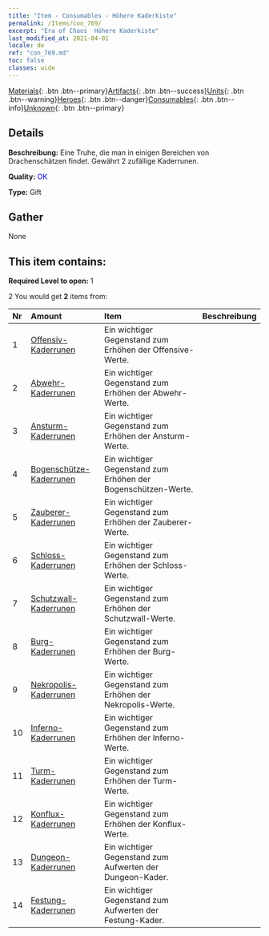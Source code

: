 ```yaml
---
title: "Item - Consumables - Höhere Kaderkiste"
permalink: /Items/con_769/
excerpt: "Era of Chaos  Höhere Kaderkiste"
last_modified_at: 2021-04-01
locale: de
ref: "con_769.md"
toc: false
classes: wide
---
```

 [Materials](/de/Items/){: .btn .btn--primary}[Artifacts](/de/Items/Artifacts/){: .btn .btn--success}[Units](/de/Items/Units/){: .btn .btn--warning}[Heroes](/de/Items/Heroes/){: .btn .btn--danger}[Consumables](/de/Items/Consumables/){: .btn .btn--info}[Unknown](/de/Items/Unknown/){: .btn .btn--primary}

## Details
 **Beschreibung:** Eine Truhe, die man in einigen Bereichen von Drachenschätzen findet. Gewährt 2 zufällige Kaderrunen.

 **Quality:** <span style="color: #0000CD">OK</span>

 **Type:** Gift

## Gather

  None

## This item contains:

 **Required Level to open:** 1

 2 You would get **2** items  from:

  | Nr | Amount |     Item    | Beschreibung |
  |:---|:-------|:------------|:-----------:|
  | 1 | [Offensiv-Kaderrunen](/de/Items/con_734/) | Ein wichtiger Gegenstand zum Erhöhen der Offensive-Werte. | 
  | 2 | [Abwehr-Kaderrunen](/de/Items/con_739/) | Ein wichtiger Gegenstand zum Erhöhen der Abwehr-Werte. | 
  | 3 | [Ansturm-Kaderrunen](/de/Items/con_741/) | Ein wichtiger Gegenstand zum Erhöhen der Ansturm-Werte. | 
  | 4 | [Bogenschütze-Kaderrunen](/de/Items/con_742/) | Ein wichtiger Gegenstand zum Erhöhen der Bogenschützen-Werte. | 
  | 5 | [Zauberer-Kaderrunen](/de/Items/con_746/) | Ein wichtiger Gegenstand zum Erhöhen der Zauberer-Werte. | 
  | 6 | [Schloss-Kaderrunen](/de/Items/con_752/) | Ein wichtiger Gegenstand zum Erhöhen der Schloss-Werte. | 
  | 7 | [Schutzwall- Kaderrunen](/de/Items/con_753/) | Ein wichtiger Gegenstand zum Erhöhen der Schutzwall-Werte. | 
  | 8 | [Burg-Kaderrunen](/de/Items/con_754/) | Ein wichtiger Gegenstand zum Erhöhen der Burg-Werte. | 
  | 9 | [Nekropolis-Kaderrunen](/de/Items/con_755/) | Ein wichtiger Gegenstand zum Erhöhen der Nekropolis-Werte. | 
  | 10 | [Inferno-Kaderrunen](/de/Items/con_777/) | Ein wichtiger Gegenstand zum Erhöhen der Inferno-Werte. | 
  | 11 | [Turm-Kaderrunen](/de/Items/con_785/) | Ein wichtiger Gegenstand zum Erhöhen der Turm-Werte. | 
  | 12 | [Konflux-Kaderrunen](/de/Items/con_791/) | Ein wichtiger Gegenstand zum Erhöhen der Konflux-Werte. | 
  | 13 | [Dungeon-Kaderrunen](/de/Items/con_792/) | Ein wichtiger Gegenstand zum Aufwerten der Dungeon-Kader. | 
  | 14 | [Festung-Kaderrunen](/de/Items/con_818/) | Ein wichtiger Gegenstand zum Aufwerten der Festung-Kader. | 
